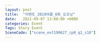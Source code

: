 ```yaml
---
layout: post
title:  "이벤트_2019여름_0화_오프닝"
date:   2021-09-07 13:00:00 +0000
categories: Event
Tags: Story Event
SceneCode: ["scene_evt190627_cp0_q1_s10"]
---
```

